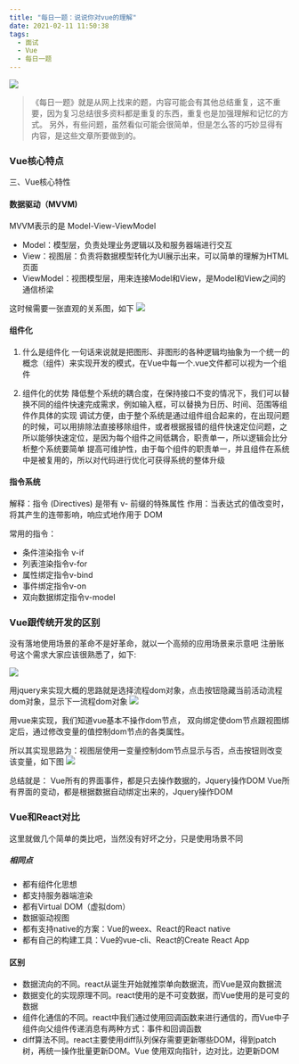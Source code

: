 ```yaml
---
title: "每日一题：说说你对vue的理解"
date: 2021-02-11 11:50:38
tags:
  - 面试
  - Vue
  - 每日一题
---
```


<!--banner-pic|sticker|content-img|content-img-half-->

<img class="banner-pic" src="http://oss.slybootslion.com/blog/1_wFL3csJ96lQpY0IVT9SE3w.jpeg?x-oss-process=image/auto-orient,1/quality,q_80/watermark,text_c2x5Ym9vdHNsaW9u,color_ffffff,size_40,shadow_70,t_74,x_10,y_10"/>


>《每日一题》就是从网上找来的题，内容可能会有其他总结重复，这不重要，因为复习总结很多资料都是重复的东西，重复也是加强理解和记忆的方式。
> 另外，有些问题，虽然看似可能会很简单，但是怎么答的巧妙显得有内容，是这些文章所要做到的。

### Vue核心特点

三、Vue核心特性

#### 数据驱动（MVVM)

MVVM表示的是 Model-View-ViewModel
- Model：模型层，负责处理业务逻辑以及和服务器端进行交互
- View：视图层：负责将数据模型转化为UI展示出来，可以简单的理解为HTML页面
- ViewModel：视图模型层，用来连接Model和View，是Model和View之间的通信桥梁

这时候需要一张直观的关系图，如下
<img class="banner-pic" src="http://oss.slybootslion.com/blog/说说你对vue的理解1.webp?x-oss-process=image/auto-orient,1/quality,q_80/watermark,text_c2x5Ym9vdHNsaW9u,color_ffffff,size_40,shadow_70,t_74,x_10,y_10"/>


#### 组件化

1. 什么是组件化
一句话来说就是把图形、非图形的各种逻辑均抽象为一个统一的概念（组件）来实现开发的模式，在Vue中每一个.vue文件都可以视为一个组件

2. 组件化的优势
降低整个系统的耦合度，在保持接口不变的情况下，我们可以替换不同的组件快速完成需求，例如输入框，可以替换为日历、时间、范围等组件作具体的实现
调试方便，由于整个系统是通过组件组合起来的，在出现问题的时候，可以用排除法直接移除组件，或者根据报错的组件快速定位问题，之所以能够快速定位，是因为每个组件之间低耦合，职责单一，所以逻辑会比分析整个系统要简单
提高可维护性，由于每个组件的职责单一，并且组件在系统中是被复用的，所以对代码进行优化可获得系统的整体升级

#### 指令系统
解释：指令 (Directives) 是带有 v- 前缀的特殊属性
作用：当表达式的值改变时，将其产生的连带影响，响应式地作用于 DOM

常用的指令：
- 条件渲染指令 v-if
- 列表渲染指令v-for
- 属性绑定指令v-bind
- 事件绑定指令v-on
- 双向数据绑定指令v-model

<!-- more -->

### Vue跟传统开发的区别

没有落地使用场景的革命不是好革命，就以一个高频的应用场景来示意吧
注册账号这个需求大家应该很熟悉了，如下:

<img class="banner-pic" src="http://oss.slybootslion.com/blog/说说你对vue的理解2.webp?x-oss-process=image/auto-orient,1/quality,q_80/watermark,text_c2x5Ym9vdHNsaW9u,color_ffffff,size_40,shadow_70,t_74,x_10,y_10"/>

用jquery来实现大概的思路就是选择流程dom对象，点击按钮隐藏当前活动流程dom对象，显示下一流程dom对象
<img class="banner-pic" src="http://oss.slybootslion.com/blog/说说你对vue的理解3.webp?x-oss-process=image/auto-orient,1/quality,q_80/watermark,text_c2x5Ym9vdHNsaW9u,color_ffffff,size_40,shadow_70,t_74,x_10,y_10"/>

用vue来实现，我们知道vue基本不操作dom节点， 双向绑定使dom节点跟视图绑定后，通过修改变量的值控制dom节点的各类属性。

所以其实现思路为：视图层使用一变量控制dom节点显示与否，点击按钮则改变该变量，如下图
<img class="banner-pic" src="http://oss.slybootslion.com/blog/说说你对vue的理解4.webp?x-oss-process=image/auto-orient,1/quality,q_80/watermark,text_c2x5Ym9vdHNsaW9u,color_ffffff,size_40,shadow_70,t_74,x_10,y_10"/>

总结就是：
Vue所有的界面事件，都是只去操作数据的，Jquery操作DOM
Vue所有界面的变动，都是根据数据自动绑定出来的，Jquery操作DOM

### Vue和React对比
这里就做几个简单的类比吧，当然没有好坏之分，只是使用场景不同

##### 相同点
- 都有组件化思想
- 都支持服务器端渲染
- 都有Virtual DOM（虚拟dom）
- 数据驱动视图
- 都有支持native的方案：Vue的weex、React的React native
- 都有自己的构建工具：Vue的vue-cli、React的Create React App

#### 区别
- 数据流向的不同。react从诞生开始就推崇单向数据流，而Vue是双向数据流
- 数据变化的实现原理不同。react使用的是不可变数据，而Vue使用的是可变的数据
- 组件化通信的不同。react中我们通过使用回调函数来进行通信的，而Vue中子组件向父组件传递消息有两种方式：事件和回调函数
- diff算法不同。react主要使用diff队列保存需要更新哪些DOM，得到patch树，再统一操作批量更新DOM。Vue 使用双向指针，边对比，边更新DOM
